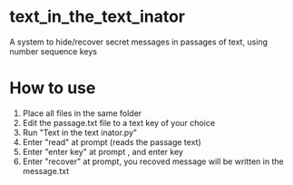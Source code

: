 # text_in_the_text_inator
A system to hide/recover secret messages in passages of text, using number sequence keys

# How to use
1. Place all files in the same folder
2. Edit the passage.txt file to a text key of your choice
3. Run "Text in the text inator.py"
4. Enter "read" at prompt (reads the passage text)
5. Enter "enter key" at prompt , and enter key
6. Enter "recover" at prompt, you recoved message will be written in the message.txt


